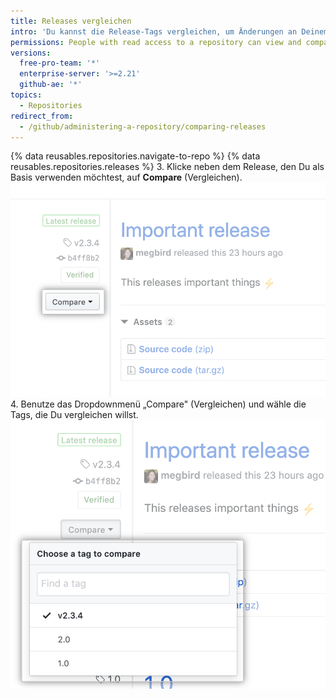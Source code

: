 ```yaml
---
title: Releases vergleichen
intro: 'Du kannst die Release-Tags vergleichen, um Änderungen an Deinem Repository zwischen verschiedenen Releases zu sehen.'
permissions: People with read access to a repository can view and compare releases.
versions:
  free-pro-team: '*'
  enterprise-server: '>=2.21'
  github-ae: '*'
topics:
  - Repositories
redirect_from:
  - /github/administering-a-repository/comparing-releases
---
```


{% data reusables.repositories.navigate-to-repo %}
{% data reusables.repositories.releases %}
3. Klicke neben dem Release, den Du als Basis verwenden möchtest, auf **Compare** (Vergleichen). ![Menü „Compare release tags" (Vergleiche Release-Tags)](/assets/images/help/releases/compare-tags-menu.png)
4. Benutze das Dropdownmenü „Compare" (Vergleichen) und wähle die Tags, die Du vergleichen willst. ![Menüoptionen „Compare release tags" (Vergleiche Release-Tags)](/assets/images/help/releases/compare-tags-menu-options.png)
